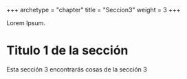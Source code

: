 +++
archetype = "chapter"
title = "Seccion3"
weight = 3
+++

Lorem Ipsum.
# Titulo 1 de la sección
Esta sección 3 encontrarás cosas de la sección 3
